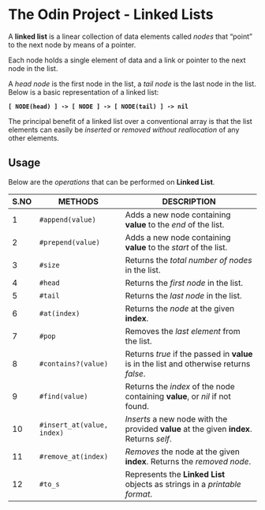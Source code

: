 # The Odin Project - Linked Lists

A **linked list** is a linear collection of data elements called *nodes* that “point” to the next node by means of a pointer.

Each node holds a single element of data and a link or pointer to the next node in the list.

A *head node* is the first node in the list, a *tail node* is the last node in the list. Below is a basic representation of a linked list:

**`[ NODE(head) ] -> [ NODE ] -> [ NODE(tail) ] -> nil`**

The principal benefit of a linked list over a conventional array is that the list elements can easily be *inserted* or *removed without reallocation* of any other elements.

## Usage

Below are the *operations* that can be performed on **Linked List**.

|  **S.NO**  |         **METHODS**        |                                     **DESCRIPTION**                                      |
| ---------- | -------------------------- | ---------------------------------------------------------------------------------------- |
| 1          | `#append(value)`           | Adds a new node containing **value** to the *end* of the list.                           |
| 2          | `#prepend(value)`          | Adds a new node containing **value** to the *start* of the list.                         |
| 3          | `#size`                    | Returns the *total number of nodes* in the list.                                         |
| 4          | `#head`                    | Returns the *first node* in the list.                                                    |
| 5          | `#tail`                    | Returns the *last node* in the list.                                                     |
| 6          | `#at(index)`               | Returns the *node* at the given **index**.                                               |
| 7          | `#pop`                     | Removes the *last element* from the list.                                                |
| 8          | `#contains?(value)`        | Returns *true* if the passed in **value** is in the list and otherwise returns *false*.  |
| 9          | `#find(value)`             | Returns the *index* of the node containing **value**, or *nil* if not found.             |
| 10         | `#insert_at(value, index)` | *Inserts* a new node with the provided **value** at the given **index**. Returns *self*. |
| 11         | `#remove_at(index)`        | *Removes* the node at the given **index**. Returns the *removed node*.                   |
| 12         | `#to_s`                    | Represents the **Linked List** objects as strings in a *printable format*.               |
